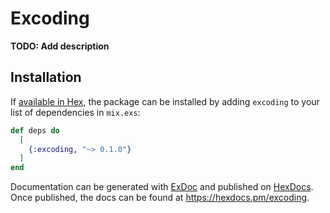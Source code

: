 # Excoding

**TODO: Add description**

## Installation

If [available in Hex](https://hex.pm/docs/publish), the package can be installed
by adding `excoding` to your list of dependencies in `mix.exs`:

```elixir
def deps do
  [
    {:excoding, "~> 0.1.0"}
  ]
end
```

Documentation can be generated with [ExDoc](https://github.com/elixir-lang/ex_doc)
and published on [HexDocs](https://hexdocs.pm). Once published, the docs can
be found at <https://hexdocs.pm/excoding>.

